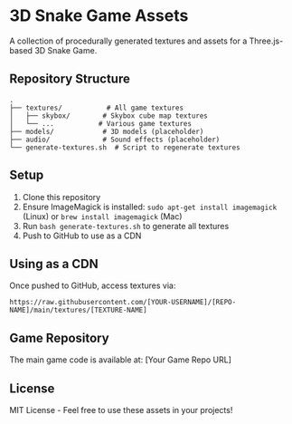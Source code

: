# 3D Snake Game Assets

A collection of procedurally generated textures and assets for a Three.js-based 3D Snake Game.

## Repository Structure

```
.
├── textures/           # All game textures
│   ├── skybox/        # Skybox cube map textures
│   └── ...           # Various game textures
├── models/            # 3D models (placeholder)
├── audio/             # Sound effects (placeholder)
└── generate-textures.sh  # Script to regenerate textures
```

## Setup

1. Clone this repository
2. Ensure ImageMagick is installed: `sudo apt-get install imagemagick` (Linux) or `brew install imagemagick` (Mac)
3. Run `bash generate-textures.sh` to generate all textures
4. Push to GitHub to use as a CDN

## Using as a CDN

Once pushed to GitHub, access textures via:
```
https://raw.githubusercontent.com/[YOUR-USERNAME]/[REPO-NAME]/main/textures/[TEXTURE-NAME]
```

## Game Repository

The main game code is available at: [Your Game Repo URL]

## License

MIT License - Feel free to use these assets in your projects!
